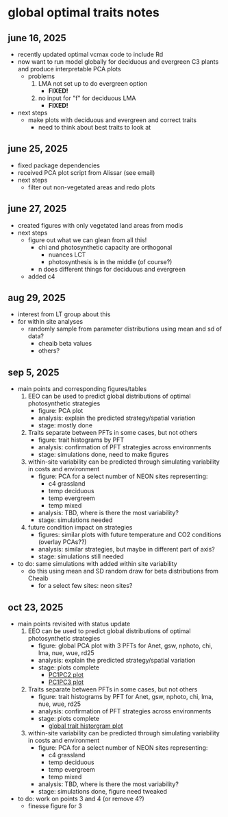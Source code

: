 # global optimal traits notes

## june 16, 2025
- recently updated optimal vcmax code to include Rd
- now want to run model globally for deciduous and evergreen C3 plants and produce
interpretable PCA plots
	- problems
		1. LMA not set up to do evergreen option
			- **FIXED!**
		2. no input for "f" for deciduous LMA
			- **FIXED!**
- next steps
	- make plots with deciduous and evergreen and correct traits
		- need to think about best traits to look at

## june 25, 2025
- fixed package dependencies
- received PCA plot script from Alissar (see email)
- next steps
	- filter out non-vegetated areas and redo plots
	
## june 27, 2025
- created figures with only vegetated land areas from modis
- next steps
	- figure out what we can glean from all this!
		- chi and photosynthetic capacity are orthogonal
			- nuances LCT
			- photosynthesis is in the middle (of course?)
		- n does different things for deciduous and evergreen
	- added c4

## aug 29, 2025
- interest from LT group about this
- for within site analyses
	- randomly sample from parameter distributions using mean and sd of data?
		- cheaib beta values
		- others?

## sep 5, 2025
- main points and corresponding figures/tables
	1. EEO can be used to predict global distributions of optimal photosynthetic strategies
		- figure: PCA plot
		- analysis: explain the predicted strategy/spatial variation
		- stage: mostly done
	2. Traits separate between PFTs in some cases, but not others
		- figure: trait histograms by PFT
		- analysis: confirmation of PFT strategies across environments
		- stage: simulations done, need to make figures
	3. within-site variability can be predicted through simulating variability in costs and environment
		- figure: PCA for a select number of NEON sites representing:
			- c4 grassland
			- temp deciduous
			- temp evergreem
			- temp mixed
		- analysis: TBD, where is there the most variability?
		- stage: simulations needed
	4. future condition impact on strategies
		- figures: similar plots with future temperature and CO2 conditions (overlay PCAs??)
		- analysis: similar strategies, but maybe in different part of axis?
		- stage: simulations still needed
- to do: same simulations with added within site variability
	- do this using mean and SD random draw for beta distributions from Cheaib
		- for a select few sites: neon sites?

## oct 23, 2025
- main points revisited with status update
	1. EEO can be used to predict global distributions of optimal photosynthetic strategies
		- figure: global PCA plot with 3 PFTs for Anet, gsw, nphoto, chi, lma, nue, wue, rd25
		- analysis: explain the predicted strategy/spatial variation
		- stage: plots complete
			- [PC1PC2 plot](results/plots/global_optimal_traits_all_pca_plot_PC1PC2.jpeg)
			- [PC1PC3 plot](global_optimal_traits_all_pca_plot_PC1PC3.jpeg)
	2. Traits separate between PFTs in some cases, but not others
		- figure: trait histograms by PFT for Anet, gsw, nphoto, chi, lma, nue, wue, rd25
		- analysis: confirmation of PFT strategies across environments
		- stage: plots complete
			- [global trait historgram plot](results/plots/global_optimal_traits_hist_all.jpeg)
	3. within-site variability can be predicted through simulating variability in costs and environment
		- figure: PCA for a select number of NEON sites representing:
			- c4 grassland
			- temp deciduous
			- temp evergreem
			- temp mixed
		- analysis: TBD, where is there the most variability?
		- stage: simulations done, figure need tweaked
- to do: work on points 3 and 4 (or remove 4?)
	- finesse figure for 3












	